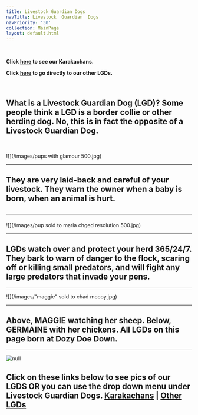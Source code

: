 ```yaml
---
title: Livestock Guardian Dogs
navTitle: Livestock  Guardian  Dogs
navPriority: '30'
collection: MainPage
layout: default.html
---
```

<br />

**Click **[**here**](sub_pages/karakachan-lgd.html)** to see our Karakachans.**

**Click **[**here**](sub_pages/other-lgds.html)** to go directly to our other LGDs.**

<br />

## What is a Livestock Guardian Dog (LGD)?    Some people think a LGD is a border collie or other herding dog.  No, this is in fact the opposite of a Livestock Guardian Dog.

<br />

![](/images/pups with glamour 500.jpg)

<hr />

## They are very laid-back and careful of your livestock. They warn the owner when a baby is born, when an animal is hurt.

## <hr />

![](/images/pup sold to maria chged resolution 500.jpg)

<hr />

## LGDs watch over and protect your herd 365/24/7. They bark to warn of danger to the flock, scaring off or killing small predators, and will fight any large predators that invade your pens.

<hr />

![](/images/"maggie" sold to chad mccoy.jpg)

<hr />

## Above, MAGGIE watching her sheep. Below, GERMAINE with her chickens. All LGDs on this page born at Dozy Doe Down.

<hr />

![null](/images/23022118_10214630361583454_1629941011_n.jpg)

## Click on these links below to see pics of our LGDS OR you can use the drop down menu under Livestock Guardian Dogs.    [Karakachans](/sub_pages/karakachan-lgd.html)   |  [ Other LGDs](/sub_pages/other-lgds.html)
